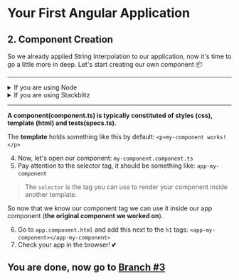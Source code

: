 # Your First Angular Application

## 2. Component Creation

So we already applied String Interpolation to our application, now it's time to go a little more in deep. Let's start creating our own component 📦

---
<details>
  <summary>If you are using Node</summary>
  
1. Let's open the terminal and navigate to your application folder
2. Inside run the following command: `$ ng generate component myComponent`
3. You will notice some output where it created 4 files and update one. Take a look at them.

![Output](output.png)
</details>

<details>
  <summary>If you are using Stackblitz</summary>
  
1. Right click in the `app` folder
2. Select `Angular Generator`
3. And then click `component`. Name it whatever you want. For example: `myComponent`

![stackblitz](stackblitz.png)
</details>

---

**A component(component.ts) is typically constituted of styles (css), template (html) and tests(specs.ts).**

The **template** holds something like this by default: `<p>my-component works!</p>`

4. Now, let's open our component: `my-component.component.ts`
5. Pay attention to the selector tag, it should be something like: `app-my-component`

> The `selector` is the tag you can use to render your component inside another template. 

So now that we know our component tag we can use it inside our app component (**the original component we worked on**).

6. Go to `app.component.html` and add this next to the `h1` tags: `<app-my-component></app-my-component>`
7. Check your app in the browser! 💕

## You are done, now go to [Branch #3](https://github.com/jdjuan/your-first-angular-application/tree/3)
